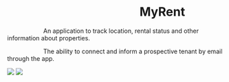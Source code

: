 # &emsp;&emsp;&emsp;&emsp;&emsp;&emsp;&emsp;&emsp;&emsp;&emsp;&emsp;MyRent
  
  
&emsp;&emsp;&emsp;&emsp;&emsp;&emsp;An application to track location, rental status and other information about properties.
  
&emsp;&emsp;&emsp;&emsp;&emsp;&emsp;The ability to connect and inform a prospective tenant by email through the app.
 
<img src="http://res.cloudinary.com/cloud101/image/upload/c_scale,w_400/v1507303046/Screenshot_20171006-161451_pbdjvi.png"/> <img src="http://res.cloudinary.com/cloud101/image/upload/c_scale,w_400/v1507303046/Screenshot_20171006-161515_gaqhyw.png"/>
